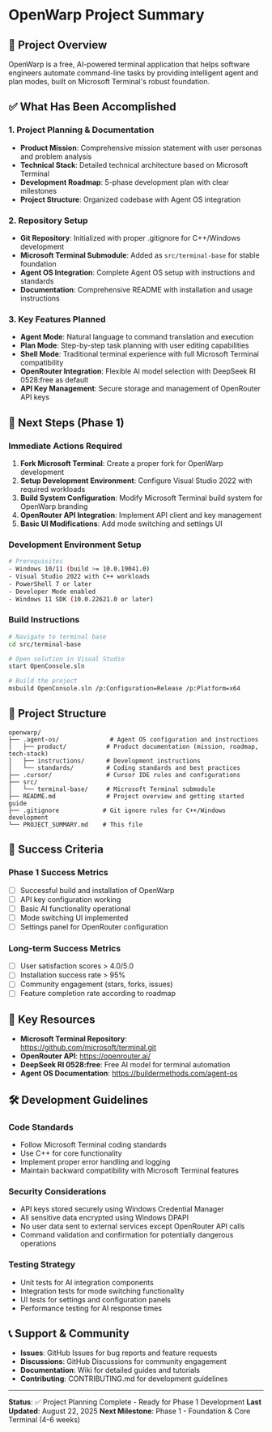 # OpenWarp Project Summary

## 🎯 Project Overview

OpenWarp is a free, AI-powered terminal application that helps software engineers automate command-line tasks by providing intelligent agent and plan modes, built on Microsoft Terminal's robust foundation.

## ✅ What Has Been Accomplished

### 1. Project Planning & Documentation
- **Product Mission**: Comprehensive mission statement with user personas and problem analysis
- **Technical Stack**: Detailed technical architecture based on Microsoft Terminal
- **Development Roadmap**: 5-phase development plan with clear milestones
- **Project Structure**: Organized codebase with Agent OS integration

### 2. Repository Setup
- **Git Repository**: Initialized with proper .gitignore for C++/Windows development
- **Microsoft Terminal Submodule**: Added as `src/terminal-base` for stable foundation
- **Agent OS Integration**: Complete Agent OS setup with instructions and standards
- **Documentation**: Comprehensive README with installation and usage instructions

### 3. Key Features Planned
- **Agent Mode**: Natural language to command translation and execution
- **Plan Mode**: Step-by-step task planning with user editing capabilities
- **Shell Mode**: Traditional terminal experience with full Microsoft Terminal compatibility
- **OpenRouter Integration**: Flexible AI model selection with DeepSeek RI 0528:free as default
- **API Key Management**: Secure storage and management of OpenRouter API keys

## 🚀 Next Steps (Phase 1)

### Immediate Actions Required
1. **Fork Microsoft Terminal**: Create a proper fork for OpenWarp development
2. **Setup Development Environment**: Configure Visual Studio 2022 with required workloads
3. **Build System Configuration**: Modify Microsoft Terminal build system for OpenWarp branding
4. **OpenRouter API Integration**: Implement API client and key management
5. **Basic UI Modifications**: Add mode switching and settings UI

### Development Environment Setup
```bash
# Prerequisites
- Windows 10/11 (build >= 10.0.19041.0)
- Visual Studio 2022 with C++ workloads
- PowerShell 7 or later
- Developer Mode enabled
- Windows 11 SDK (10.0.22621.0 or later)
```

### Build Instructions
```bash
# Navigate to terminal base
cd src/terminal-base

# Open solution in Visual Studio
start OpenConsole.sln

# Build the project
msbuild OpenConsole.sln /p:Configuration=Release /p:Platform=x64
```

## 📁 Project Structure

```
openwarp/
├── .agent-os/              # Agent OS configuration and instructions
│   ├── product/           # Product documentation (mission, roadmap, tech-stack)
│   ├── instructions/      # Development instructions
│   └── standards/         # Coding standards and best practices
├── .cursor/               # Cursor IDE rules and configurations
├── src/
│   └── terminal-base/     # Microsoft Terminal submodule
├── README.md              # Project overview and getting started guide
├── .gitignore            # Git ignore rules for C++/Windows development
└── PROJECT_SUMMARY.md    # This file
```

## 🎯 Success Criteria

### Phase 1 Success Metrics
- [ ] Successful build and installation of OpenWarp
- [ ] API key configuration working
- [ ] Basic AI functionality operational
- [ ] Mode switching UI implemented
- [ ] Settings panel for OpenRouter configuration

### Long-term Success Metrics
- [ ] User satisfaction scores > 4.0/5.0
- [ ] Installation success rate > 95%
- [ ] Community engagement (stars, forks, issues)
- [ ] Feature completion rate according to roadmap

## 🔗 Key Resources

- **Microsoft Terminal Repository**: https://github.com/microsoft/terminal.git
- **OpenRouter API**: https://openrouter.ai/
- **DeepSeek RI 0528:free**: Free AI model for terminal automation
- **Agent OS Documentation**: https://buildermethods.com/agent-os

## 🛠️ Development Guidelines

### Code Standards
- Follow Microsoft Terminal coding standards
- Use C++ for core functionality
- Implement proper error handling and logging
- Maintain backward compatibility with Microsoft Terminal features

### Security Considerations
- API keys stored securely using Windows Credential Manager
- All sensitive data encrypted using Windows DPAPI
- No user data sent to external services except OpenRouter API calls
- Command validation and confirmation for potentially dangerous operations

### Testing Strategy
- Unit tests for AI integration components
- Integration tests for mode switching functionality
- UI tests for settings and configuration panels
- Performance testing for AI response times

## 📞 Support & Community

- **Issues**: GitHub Issues for bug reports and feature requests
- **Discussions**: GitHub Discussions for community engagement
- **Documentation**: Wiki for detailed guides and tutorials
- **Contributing**: CONTRIBUTING.md for development guidelines

---

**Status**: ✅ Project Planning Complete - Ready for Phase 1 Development
**Last Updated**: August 22, 2025
**Next Milestone**: Phase 1 - Foundation & Core Terminal (4-6 weeks)
